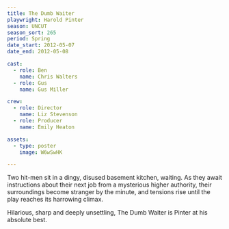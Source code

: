 ```yaml
---
title: The Dumb Waiter
playwright: Harold Pinter
season: UNCUT
season_sort: 265
period: Spring
date_start: 2012-05-07
date_end: 2012-05-08

cast:
  - role: Ben
    name: Chris Walters
  - role: Gus
    name: Gus Miller

crew:
  - role: Director
    name: Liz Stevenson
  - role: Producer
    name: Emily Heaton

assets:
  - type: poster
    image: W6wSwHK

---
```


Two hit-men sit in a dingy, disused basement kitchen, waiting.  As they await instructions about their next job from a mysterious higher authority, their surroundings become stranger by the minute, and tensions rise until the play reaches its harrowing climax.

Hilarious, sharp and deeply unsettling, The Dumb Waiter is Pinter at his absolute best.
